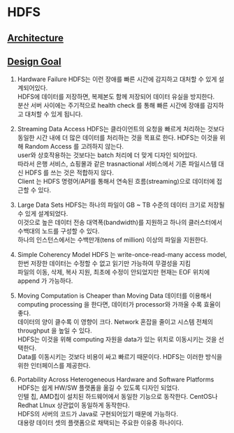 
# HDFS

## [Architecture](https://hadoop.apache.org/docs/stable/hadoop-project-dist/hadoop-hdfs/HdfsDesign.html)
## [Design Goal](https://hadoop.apache.org/docs/r1.2.1/hdfs_design.html)

1. Hardware Failure
   HDFS는 이런 장애를 빠른 시간에 감지하고 대처할 수 있게 설계되어있다.  
   HDFS에 데이터를 저장하면, 복제본도 함께 저장되어 데이터 유실을 방지한다.  
   분산 서버 사이에는 주기적으로 health check 를 통해 빠른 시간에 장애를 감지하고 대처할 수 있게 됩니다.  

2. Streaming Data Access
   HDFS는 클라이언트의 요청을 빠르게 처리하는 것보다 동일한 시간 내에 더 많은 데이터를 처리하는 것을 목표로 한다. HDFS는 이것을 위해 Random Access 를 고려하지 않는다.  
   user와 상호작용하는 것보다는 batch 처리에 더 맞게 디자인 되어있다.  
   따라서 은행 서비스, 쇼핑몰과 같은 trasnactional 서비스에서 기존 파일시스템 대신 HDFS 를 쓰는 것은 적합하지 않다.  
   Client 는 HDFS 명령어/API를 통해서 연속된 흐름(streaming)으로 데이터에 접근할 수 있다.  

3. Large Data Sets
   HDFS는 하나의 파일이 GB ~ TB 수준의 데이터 크기로 저장될 수 있게 설계되었다.  
   이것으로 높은 데이터 전송 대역폭(bandwidth)를 지원하고 하나의 클러스터에서 수백대의 노드를 구성할 수 있다.  
   하나의 인스턴스에서는 수백만개(tens of million) 이상의 파일을 지원한다.  

4. Simple Coherency Model
   HDFS 는 write-once-read-many access model, 한번 저장한 데이터는 수정할 수 없고 읽기만 가능하여 무결성을 지킴  
   파일의 이동, 삭제, 복사 지원, 최초에 수정이 안되었지만 현재는 EOF 위치에 append 가 가능하다.  

5. Moving Computation is Cheaper than Moving Data
   데이터를 이용해서 computing processing 을 한다면, 데이터가 processor와 가까울 수록 효율이 좋다.  
   데이터의 양이 클수록 이 영향이 크다. Network 혼잡을 줄이고 시스템 전체의 throughput 을 높일 수 있다.  
   HDFS는 이것을 위해 computing 자원을 data가 있는 위치로 이동시키는 것을 선택한다.  
   Data를 이동시키는 것보다 비용이 싸고 빠르기 때문이다. HDFS는 이러한 방식을 위한 인터페이스를 제공한다.

6. Portability Across Heterogeneous Hardware and Software Platforms
   HDFS는 쉽게 HW/SW 플랫폼을 옮길 수 있도록 디자인 되었다.  
   인텔 칩, AMD칩이 설치된 하드웨어에서 동일한 기능으로 동작한다. CentOS나 Redhat LInux 상관없이 동일하게 동작한다.  
   HDFS의 서버의 코드가 Java로 구현되어있기 때문에 가능하다.  
   대용량 데이터 셋의 플랫폼으로 채택되는 주요한 이유중 하나이다.  

